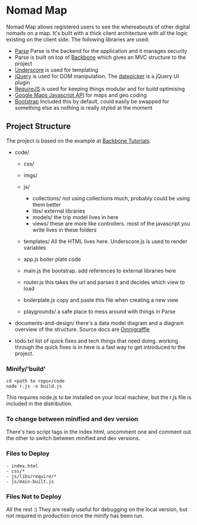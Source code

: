 # Nomad Map
Nomad Map allows registered users to see the whereabouts of other digital nomads on a map. It's built with a thick client architecture with all the logic existing on the client side. The following libraries are used:

- [Parse](http://www.parse.com) Parse is the backend for the application and it manages security
- Parse is built on top of [Backbone](http://www.backbonejs.org) which gives an MVC structure to the project
- [Underscore](http://underscorejs.org) is used for templating
- [jQuery](http://jquery.com) is used for DOM manipulation. The [datepicker](http://jqueryui.com/datepicker/) is a jQuery UI plugin
- [RequireJS](http://requirejs.org) is used for keeping things modular and for build optimising
- [Google Maps Javascript API](https://developers.google.com/maps/documentation/javascript/) for maps and geo coding
- [Bootstrap](http://getbootstrap.com) Included this by default, could easily be swapped for something else as nothing is really styled at the moment

## Project Structure
The project is based on the example at [Backbone Tutorials](http://backbonetutorials.com/organizing-backbone-using-modules/):

- code/
	- css/
	- imgs/
	- js/
		- collections/  not using collections much, probably could be using them better
		- libs/  external libraries
		- models/  the trip model lives in here
		- views/  these are more like controllers. most of the javascript you write lives in these folders
	- templates/  All the HTML lives here. Underscore.js is used to render variables
	- app.js  boiler plate code
	- main.js  the bootstrap. add references to external libraries here
	- router.js  this takes the url and parses it and decides which view to load

	- boilerplate.js  copy and paste this file when creating a new view		 

	- playgrounds/  a safe place to mess around with things in Parse

- documents-and-design/  there's a data model diagram and a diagram overview of the structure. Source docs are [Omnigraffle](http://www.omnigroup.com/OmniGraffle)

- todo.txt  list of quick fixes and tech things that need doing. working through the quick fixes is in here is a fast way to get introduced to the project. 

### Minify/'build'
	cd <path to repo>/code
	node r.js -o build.js

This requires node.js to be installed on your local machine, but the r.js file is included in the distribution.

### To change between minified and dev version
There's two script tags in the index html, uncomment one and comment out the other to switch between minified and dev versions.

### Files to Deploy
	- index.html
	- css/*
	- js/libs/require/*
	- js/main-built.js

### Files Not to Deploy
All the rest :) They are really useful for debugging on the local version, but not required in production once the minify has been run.